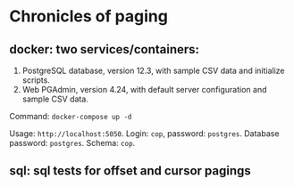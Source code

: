 # Chronicles of paging
## docker: two services/containers:
1. PostgreSQL database, version 12.3, with sample CSV data and initialize scripts.
2. Web PGAdmin, version 4.24, with default server configuration and sample CSV data.

Command: `docker-compose up -d`

Usage: `http://localhost:5050`. Login: `cop`, password: `postgres`. Database password: `postgres`.
Schema: `cop`.

## sql: sql tests for offset and cursor pagings
